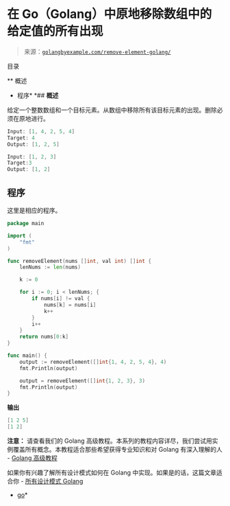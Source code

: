 <!--yml

类别：未分类

日期：2024-10-13 06:48:04

-->

# 在 Go（Golang）中原地移除数组中的给定值的所有出现

> 来源：[`golangbyexample.com/remove-element-golang/`](https://golangbyexample.com/remove-element-golang/)

目录

**   概述

+   程序*  *## **概述**

给定一个整数数组和一个目标元素。从数组中移除所有该目标元素的出现。删除必须在原地进行。

```go
Input: [1, 4, 2, 5, 4]
Target: 4
Output: [1, 2, 5]

Input: [1, 2, 3]
Target:3
Output: [1, 2]
```

## **程序**

这里是相应的程序。

```go
package main

import (
	"fmt"
)

func removeElement(nums []int, val int) []int {
	lenNums := len(nums)

	k := 0

	for i := 0; i < lenNums; {
		if nums[i] != val {
			nums[k] = nums[i]
			k++
		}
		i++
	}
	return nums[0:k]
}

func main() {
	output := removeElement([]int{1, 4, 2, 5, 4}, 4)
	fmt.Println(output)

	output = removeElement([]int{1, 2, 3}, 3)
	fmt.Println(output)
}
```

**输出**

```go
[1 2 5]
[1 2]
```

**注意：** 请查看我们的 Golang 高级教程。本系列的教程内容详尽，我们尝试用实例覆盖所有概念。本教程适合那些希望获得专业知识和对 Golang 有深入理解的人 - [Golang 高级教程](https://golangbyexample.com/golang-comprehensive-tutorial/)

如果你有兴趣了解所有设计模式如何在 Golang 中实现。如果是的话，这篇文章适合你 - [所有设计模式 Golang](https://golangbyexample.com/all-design-patterns-golang/)

+   [go](https://golangbyexample.com/tag/go/)*
